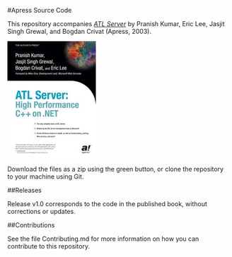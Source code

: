 #Apress Source Code

This repository accompanies [*ATL Server*](http://www.apress.com/9781590591284) by Pranish Kumar, Eric Lee, Jasjit Singh Grewal, and Bogdan Crivat (Apress, 2003).

![Cover image](9781590591284.jpg)

Download the files as a zip using the green button, or clone the repository to your machine using Git.

##Releases

Release v1.0 corresponds to the code in the published book, without corrections or updates.

##Contributions

See the file Contributing.md for more information on how you can contribute to this repository.
